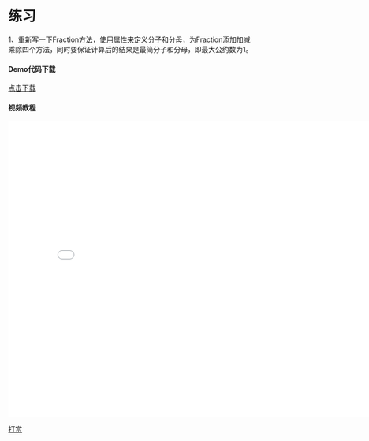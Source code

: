 # 练习

1、重新写一下Fraction方法，使用属性来定义分子和分母，为Fraction添加加减乘除四个方法，同时要保证计算后的结果是最简分子和分母，即最大公约数为1。


#### Demo代码下载
 [点击下载](http://objective-c.codebook.cf/chapter3/OC_Class_exercise.zip)

 #### 视频教程
<iframe src="//player.bilibili.com/player.html?aid=500462516&bvid=BV1KK41137kR&cid=260855161&page=1" scrolling="no" border="0" frameborder="no" framespacing="0" allowfullscreen="true" width="800" height="600"> </iframe>

[打赏](../include/donate.md ':include')